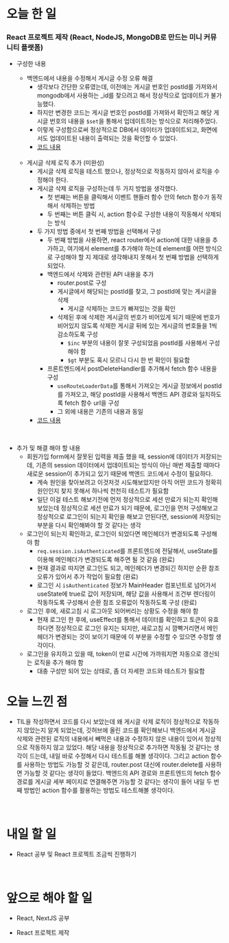 # 오늘 한 일

### React 프로젝트 제작 (React, NodeJS, MongoDB로 만드는 미니 커뮤니티 플랫폼)

- 구성한 내용

  - 백엔드에서 내용을 수정해서 게시글 수정 오류 해결
    - 생각보다 간단한 오류였는데, 이전에는 게시글 번호인 postId를 가져와서 mongodb에서 사용하는 \_id를 찾으려고 해서 정상적으로 업데이트가 불가능했다.
    - 하지만 변경한 코드는 게시글 번호인 postId를 가져와서 확인하고 해당 게시글 번호의 내용을 `$set`을 통해서 업데이트하는 방식으로 처리해주었다.
    - 이렇게 구성함으로써 정상적으로 DB에서 데이터가 업데이트되고, 화면에서도 업데이트된 내용이 출력되는 것을 확인할 수 있었다.
    - [코드 내용](https://github.com/jeongsangtae/mini-community-platform/commit/fcb9f11a79d5d0276d0742fdb20745af4e6e3fb2)

  <br />

  - 게시글 삭제 로직 추가 (미완성)
    - 게시글 삭제 로직을 테스트 했으나, 정상적으로 작동하지 않아서 로직을 수정해야 한다.
    - 게시글 삭제 로직을 구성하는데 두 가지 방법을 생각했다.
      - 첫 번째는 버튼을 클릭해서 이벤트 핸들러 함수 안의 fetch 함수가 동작해서 삭제하는 방법
      - 두 번째는 버튼 클릭 시, action 함수로 구성한 내용이 작동해서 삭제되는 방식
    - 두 가지 방법 중에서 첫 번째 방법을 선택해서 구성
      - 두 번째 방법을 사용하면, react router에서 action에 대한 내용을 추가하고, 여기에서 element를 추가해야 하는데 element를 어떤 방식으로 구성해야 할 지 제대로 생각해내지 못해서 첫 번째 방법을 선택하게 되었다.
      - 백엔드에서 삭제와 관련된 API 내용을 추가
        - router.post로 구성
        - 게시글에서 해당되는 postId를 찾고, 그 postId에 맞는 게시글을 삭제
          - 게시글 삭제하는 코드가 빠져있는 것을 확인
        - 삭제된 후에 삭제한 게시글의 번호가 비어있게 되기 때문에 번호가 비어있지 않도록 삭제한 게시글 뒤에 있는 게시글의 번호들을 1씩 감소하도록 구성
          - `$inc` 부분의 내용이 잘못 구성되었음 postId를 사용해서 구성해야 함
          - `$gt` 부분도 혹시 모르니 다시 한 번 확인이 필요함
      - 프론트엔드에서 postDeleteHandler를 추가해서 fetch 함수 내용을 구성
        - `useRouteLoaderData`를 통해서 가져오는 게시글 정보에서 postId를 가져오고, 해당 postId을 사용해서 백엔드 API 경로와 일치하도록 fetch 함수 url을 구성
        - 그 외에 내용은 기존의 내용과 동일
    - [코드 내용](https://github.com/jeongsangtae/mini-community-platform/commit/f7eb90cc447a016c4335e12ba26021ec735d45e0)

<br />

- 추가 및 해결 해야 할 내용
  - 회원가입 form에서 잘못된 입력을 제출 했을 때, session에 데이터가 저장되는데, 기존의 session 데이터에서 업데이트되는 방식이 아닌 매번 제출할 때마다 새로운 session이 추가되고 있기 때문에 백엔드 코드에서 수정이 필요하다.
    - 계속 원인을 찾아보려고 이것저것 시도해보았지만 아직 어떤 코드가 정확히 원인인지 찾지 못해서 하나씩 천천히 테스트가 필요함
    - 일단 이걸 테스트 해보기전에 먼저 정상적으로 세션 만료가 되는지 확인해보았는데 정상적으로 세션 만료가 되기 때문에, 로그인을 먼저 구성해보고 정상적으로 로그인이 되는지 확인을 해보고 안된다면, session에 저장되는 부분을 다시 확인해봐야 할 것 같다는 생각
  - 로그인이 되는지 확인하고, 로그인이 되었다면 메인헤더가 변경되도록 구성해야 함
    - `req.session.isAuthenticated`를 프론트엔드에 전달해서, useState를 이용해 메인헤더가 변경되도록 해주면 될 것 같음 (완료)
    - 현재 결과로 따지면 로그인도 되고, 메인헤더가 변경되긴 하지만 순환 참조 오류가 있어서 추가 작업이 필요함 (완료)
    - 로그인 시 `isAuthenticated` 정보가 MainHeader 컴포넌트로 넘어가서 useState에 true로 값이 저장되며, 해당 값을 사용해서 조건부 렌더링이 작동하도록 구성해서 순환 참조 오류없이 작동하도록 구성 (완료)
  - 로그인 후에, 새로고침 시 로그아웃 되어버리는 상황도 수정을 해야 함
    - 현재 로그인 한 후에, useEffect를 통해서 데이터를 확인하고 토큰이 유효하다면 정상적으로 로그인 유지는 되지만, 새로고침 시 깜빡거리면서 메인헤더가 변경되는 것이 보이기 때문에 이 부분을 수정할 수 있으면 수정할 생각이다.
  - 로그인을 유지하고 있을 때, token이 만료 시간에 가까워지면 자동으로 갱신되는 로직을 추가 해야 함
    - 대충 구성만 되어 있는 상태로, 좀 더 자세한 코드와 테스트가 필요함

# 오늘 느낀 점

- TIL을 작성하면서 코드를 다시 보았는데 왜 게시글 삭제 로직이 정상적으로 작동하지 않았는지 알게 되었는데, 깃허브에 올린 코드를 확인해보니 백엔드에서 게시글 삭제와 관련된 로직의 내용에서 빼먹은 내용과 수정하지 않은 내용이 있어서 정상적으로 작동하지 않고 있었다. 해당 내용을 정상적으로 추가하면 작동될 것 같다는 생각이 드는데, 내일 바로 수정해서 다시 테스트를 해볼 생각이다. 그리고 action 함수를 사용하는 방법도 가능할 것 같은데, router.post 대신에 router.delete를 사용하면 가능할 것 같다는 생각이 들었다. 백엔드의 API 경로와 프론트엔드의 fetch 함수 경로를 게시글 세부 페이지로 연결해주면 가능할 것 같다는 생각이 들어 내일 두 번째 방법인 action 함수를 활용하는 방법도 테스트해볼 생각이다.

<br />

# 내일 할 일

- React 공부 및 React 프로젝트 조금씩 진행하기

<br />

# 앞으로 해야 할 일

- React, NextJS 공부

- React 프로젝트 제작
